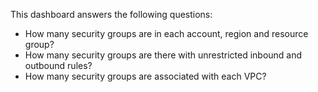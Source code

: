 This dashboard answers the following questions:

- How many security groups are in each account, region and resource group?
- How many security groups are there with unrestricted inbound and outbound rules?
- How many security groups are associated with each VPC?
